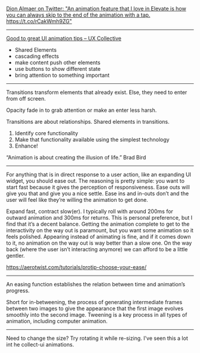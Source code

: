 [Dion Almaer on Twitter: "An animation feature that I love in Elevate is how you can always skip to the end of the animation with a tap\. https://t\.co/rCakWmh9ZG"](https://twitter.com/dalmaer/status/893936268668579840)

---

[Good to great UI animation tips – UX Collective](https://uxdesign.cc/good-to-great-ui-animation-tips-7850805c12e5)

* Shared Elements
* cascading effects
* make content push other elements
* use buttons to show different state
* bring attention to something important

---


Transitions transform elements that already exist. Else, they need to enter from off screen.

Opacity fade in to grab attention or make an enter less harsh.

Transitions are about relationships. Shared elements in transitions.

1. Identify core functionality
2. Make that functionality available using the simplest technology
3. Enhance!

“Animation is about creating the illusion of life.”
Brad Bird


-------------

For anything that is in direct response to a user action, like an expanding UI widget, you should ease out. The reasoning is pretty simple: you want to start fast because it gives the perception of responsiveness. Ease outs will give you that and give you a nice settle. Ease ins and in-outs don’t and the user will feel like they’re willing the animation to get done.

Expand fast, contract slow(er). I typically roll with around 200ms for outward animation and 300ms for returns. This is personal preference, but I find that it’s a decent balance. Getting the animation complete to get to the interactivity on the way out is paramount, but you want some animation so it feels polished. Appearing instead of animating is fine, and if it comes down to it, no animation on the way out is way better than a slow one. On the way back (where the user isn’t interacting anymore) we can afford to be a little gentler.

https://aerotwist.com/tutorials/protip-choose-your-ease/

---------------

An easing function establishes the relation between time and animation’s progress.

Short for in-betweening, the process of generating intermediate frames between two images to give the appearance that the first image evolves smoothly into the second image. Tweening is a key process in all types of animation, including computer animation.

---------------

Need to change the size? Try rotating it while re-sizing. I've seen this a lot int he collect-ui animations.
